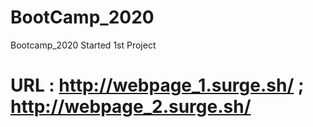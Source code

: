 # BootCamp_2020
Bootcamp_2020 Started 1st Project
 # URL : http://webpage_1.surge.sh/ ; http://webpage_2.surge.sh/